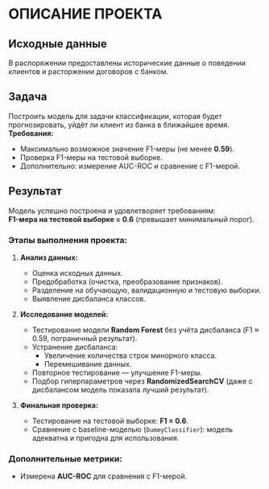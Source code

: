# ОПИСАНИЕ ПРОЕКТА

## Исходные данные
В распоряжении предоставлены исторические данные о поведении клиентов и расторжении договоров с банком.

## Задача
Построить модель для задачи классификации, которая будет прогнозировать, уйдёт ли клиент из банка в ближайшее время.  
**Требования:**
- Максимально возможное значение F1-меры (не менее **0.59**).
- Проверка F1-меры на тестовой выборке.
- Дополнительно: измерение AUC-ROC и сравнение с F1-мерой.

## Результат
Модель успешно построена и удовлетворяет требованиям:  
**F1-мера на тестовой выборке = 0.6** (превышает минимальный порог).  

### Этапы выполнения проекта:
1. **Анализ данных:**
   - Оценка исходных данных.
   - Предобработка (очистка, преобразование признаков).
   - Разделение на обучающую, валидационную и тестовую выборки.
   - Выявление дисбаланса классов.

2. **Исследование моделей:**
   - Тестирование модели **Random Forest** без учёта дисбаланса (F1 ≈ 0.59, пограничный результат).
   - Устранение дисбаланса:
     - Увеличение количества строк минорного класса.
     - Перемешивание данных.
   - Повторное тестирование — улучшение F1-меры.
   - Подбор гиперпараметров через **RandomizedSearchCV** (даже с дисбалансом модель показала лучший результат).

3. **Финальная проверка:**
   - Тестирование на тестовой выборке: **F1 = 0.6**.
   - Сравнение с baseline-моделью (`DummyClassifier`): модель адекватна и пригодна для использования.

### Дополнительные метрики:
- Измерена **AUC-ROC** для сравнения с F1-мерой.
